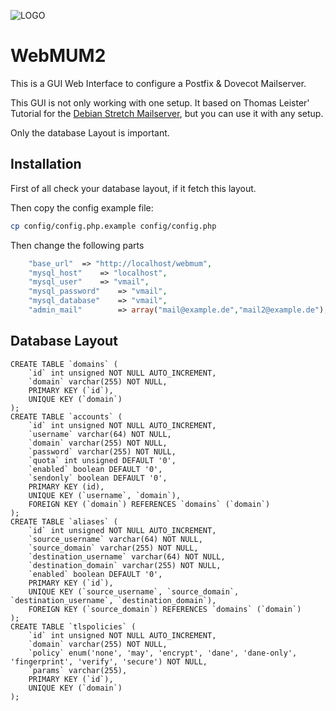 ![LOGO](https://github.com/beli3ver/WebMUM2/blob/master/img/logoBig.png?raw=true)

WebMUM2
=======

This is a GUI Web Interface to configure a Postfix & Dovecot Mailserver.

This GUI is not only working with one setup. It based on Thomas Leister' Tutorial for the [Debian Stretch Mailserver], but you can use it with any setup.

Only the database Layout is important.

Installation
------------

First of all check your database layout, if it fetch this layout.

Then copy the config example file:

```bash
cp config/config.php.example config/config.php
```

Then change the following parts

```php
    "base_url"  => "http://localhost/webmum",
    "mysql_host"    => "localhost",
    "mysql_user"    => "vmail",
    "mysql_password"    => "vmail",
    "mysql_database"    => "vmail",
    "admin_mail"        => array("mail@example.de","mail2@example.de"),
```

Database Layout
---------------

``` {.sql}
CREATE TABLE `domains` (
    `id` int unsigned NOT NULL AUTO_INCREMENT,
    `domain` varchar(255) NOT NULL,
    PRIMARY KEY (`id`),
    UNIQUE KEY (`domain`)
);
CREATE TABLE `accounts` (
    `id` int unsigned NOT NULL AUTO_INCREMENT,
    `username` varchar(64) NOT NULL,
    `domain` varchar(255) NOT NULL,
    `password` varchar(255) NOT NULL,
    `quota` int unsigned DEFAULT '0',
    `enabled` boolean DEFAULT '0',
    `sendonly` boolean DEFAULT '0',
    PRIMARY KEY (id),
    UNIQUE KEY (`username`, `domain`),
    FOREIGN KEY (`domain`) REFERENCES `domains` (`domain`)
);
CREATE TABLE `aliases` (
    `id` int unsigned NOT NULL AUTO_INCREMENT,
    `source_username` varchar(64) NOT NULL,
    `source_domain` varchar(255) NOT NULL,
    `destination_username` varchar(64) NOT NULL,
    `destination_domain` varchar(255) NOT NULL,
    `enabled` boolean DEFAULT '0',
    PRIMARY KEY (`id`),
    UNIQUE KEY (`source_username`, `source_domain`, `destination_username`, `destination_domain`),
    FOREIGN KEY (`source_domain`) REFERENCES `domains` (`domain`)
);
CREATE TABLE `tlspolicies` (
    `id` int unsigned NOT NULL AUTO_INCREMENT,
    `domain` varchar(255) NOT NULL,
    `policy` enum('none', 'may', 'encrypt', 'dane', 'dane-only', 'fingerprint', 'verify', 'secure') NOT NULL,
    `params` varchar(255),
    PRIMARY KEY (`id`),
    UNIQUE KEY (`domain`)
);
```

  [Debian Stretch Mailserver]: https://thomas-leister.de/mailserver-debian-stretch/
